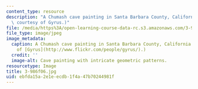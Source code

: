 ```yaml
---
content_type: resource
description: "A Chumash cave painting in Santa Barbara County, California.\r\n(Photo\
  \ courtesy of Gyrus.)"
file: /media/https%3A/open-learning-course-data-rc.s3.amazonaws.com/3-986-the-human-past-introduction-to-archaeology-fall-2006/ebfda15a2e1eecdb1f4a47b70244981f_3-986f06.jpg
file_type: image/jpeg
image_metadata:
  caption: A Chumash cave painting in Santa Barbara County, California. (Photo courtesy
    of [Gyrus](http://www.flickr.com/people/gyrus/).)
  credit: ''
  image-alt: Cave painting with intricate geometric patterns.
resourcetype: Image
title: 3-986f06.jpg
uid: ebfda15a-2e1e-ecdb-1f4a-47b70244981f
---
```

